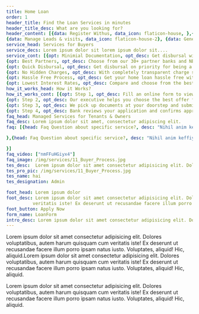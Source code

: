 ```yaml
---
title: Home Loan
order: 1
header_title: Find the Loan Services in minutes
header_title_desc: What are you looking for?
header_content: [{data: Register Withus, data_icon: flaticon-house, },{data: Post Your Property, data_icon: flaticon-house-1},
{data: Manage Leads & visits​, data_icon: flaticon-house-2}, {data: General Enquiry​, data_icon: flaticon-building }]
service_head: Services for Buyers
service_decs: Lorem ipsum dolor sit lorem ipsum dolor sit....
service_cont: [{opt: Minimial Documentation, opt_desc: Get disbursal with minimum documentation sitting at home.},
{opt: Best Partners, opt_desc: Choose from our 30+ partner banks and NBFCs you already know and trust for years.},
{opt: Quick Disbursal, opt_desc: Get disbursal on priority for being a NoBroker previliged customer.},
{opt: No Hidden Charges, opt_desc: With completely transparent charge structure, you can make an informed decision beforehand.},
{opt: Hassle Free Process, opt_desc: Get your home loan hassle free with end to end guidance from our Home Loan Experts.},
{opt: Lowest Interest Rates, opt_desc: Compare and choose from the best offers by our partners starting from 7.90% interst rate},]
how_it_works_head: How it Works?
how_it_works_cont: [{opt: Step 1, opt_desc: Fill an online form to view the best offers from our partner banks., img: /img/amenities/Builder and developer.svg},
{opt: Step 2, opt_desc: Our executive helps you choose the best offer for your requirement, img: /img/amenities/Buyer.svg },
{opt: Step 3, opt_desc: We pick up documents at your doorstep and submit to the bank**., img: /img/amenities/Franchise service.svg},
{opt: Step 4, opt_desc: Bank reviews your application and confirms approval., img: /img/amenities/Happy customer.svg }]
faq_head: Managed Services for Tenants & Owners
faq_desc: Lorem ipsum dolor sit amet, consectetur adipiscing elit.
faq: [{head: Faq Question about specific service?, desc: "Nihil anim keffiyeh helvetica, craft beer labore wes anderson cred nesciunt sapiente ea proident. Ad vegan excepteur butcher vice lomo. Leggings occaecat craft beer farm-to-table, raw denim aesthetic synth nesciunt you probably haven't heard of them accusamus labore sustainable VHS."

},{head: Faq Question about specific service?, desc: "Nihil anim keffiyeh helvetica, craft beer labore wes anderson cred nesciunt sapiente ea proident. Ad vegan excepteur butcher vice lomo. Leggings occaecat craft beer farm-to-table, raw denim aesthetic synth nesciunt you probably haven't heard of them accusamus labore sustainable VHS."

}]
faq_video: ["nmFFuHGiyx4"]
faq_image: /img/services/11_Buyer_Process.jpg
tes_desc:  Lorem ipsum dolor sit amet consectetur adipisicing elit. Dolores voluptatibus, autem harum quisquam cu
tes_pro_pic: /img/services/11_Buyer_Process.jpg
tes_name: hai
tes_designation: Admin

foot_head: Lorem ipsum dolor
foot_desc: Lorem ipsum dolor sit amet consectetur adipisicing elit. Dolores voluptatibus, autem harum quisquam cum 
          veritatis iste! Ex deserunt ut recusandae facere illum porro ipsam natus iusto. Voluptates, aliquid! Hic, aliquid.
foot_button: Apply Now   
form_name: LoanForm
intro_desc: Lorem ipsum dolor sit amet consectetur adipisicing elit. Dolores voluptatibus, autem harum quisquam cum veritatis iste! Ex deserunt ut recusandae facere illum porro ipsam natus iusto. Voluptates, aliquid! Hic, aliquid.Lorem ipsum dolor sit amet consectetur adipisicing elit. Dolores voluptatibus, autem harum quisquam cum veritatis iste! Ex deserunt ut recusandae facere illum porro ipsam natus iusto. Voluptates, aliquid! Hic, aliquid. 
---
```


Lorem ipsum dolor sit amet consectetur adipisicing elit. Dolores voluptatibus, autem harum quisquam cum veritatis iste! Ex deserunt ut recusandae facere illum porro ipsam natus iusto. Voluptates, aliquid! Hic, aliquid.Lorem ipsum dolor sit amet consectetur adipisicing elit. Dolores voluptatibus, autem harum quisquam cum veritatis iste! Ex deserunt ut recusandae facere illum porro ipsam natus iusto. Voluptates, aliquid! Hic, aliquid.


Lorem ipsum dolor sit amet consectetur adipisicing elit. Dolores voluptatibus, autem harum quisquam cum veritatis iste! Ex deserunt ut recusandae facere illum porro ipsam natus iusto. Voluptates, aliquid! Hic, aliquid.
